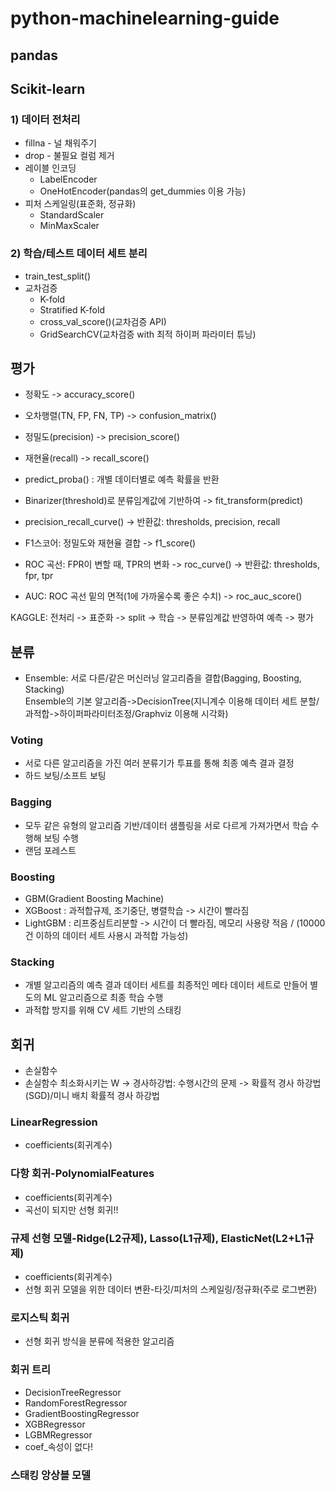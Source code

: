 # python-machinelearning-guide
## pandas
## Scikit-learn

### 1) 데이터 전처리
* fillna - 널 채워주기
* drop - 불필요 컬럼 제거
* 레이블 인코딩
  - LabelEncoder
  - OneHotEncoder(pandas의 get_dummies 이용 가능)
* 피처 스케일링(표준화, 정규화)
  - StandardScaler
  - MinMaxScaler

### 2) 학습/테스트 데이터 세트 분리
* train_test_split()
* 교차검증
  - K-fold
  - Stratified K-fold
  - cross_val_score()(교차검증 API)
  - GridSearchCV(교차검증 with 최적 하이퍼 파라미터 튜닝)
 
## 평가
* 정확도 -> accuracy_score()
* 오차행렬(TN, FP, FN, TP) -> confusion_matrix()
* 정밀도(precision) -> precision_score()
* 재현율(recall) -> recall_score()
* predict_proba() : 개별 데이터별로 예측 확률을 반환
* Binarizer(threshold)로 분류임계값에 기반하여 -> fit_transform(predict)
* precision_recall_curve() -> 반환값: thresholds, precision, recall

* F1스코어: 정밀도와 재현율 결합 -> f1_score()
* ROC 곡선: FPR이 변할 때, TPR의 변화 -> roc_curve() -> 반환값: thresholds, fpr, tpr
* AUC: ROC 곡선 밑의 면적(1에 가까울수록 좋은 수치) -> roc_auc_score()

KAGGLE: 전처리 -> 표준화 -> split -> 학습 -> 분류임계값 반영하여 예측 -> 평가

## 분류
* Ensemble: 서로 다른/같은 머신러닝 알고리즘을 결합(Bagging, Boosting, Stacking)<br/>
Ensemble의 기본 알고리즘->DecisionTree(지니계수 이용해 데이터 세트 분할/과적합->하이퍼파라미터조정/Graphviz 이용해 시각화)
### Voting
* 서로 다른 알고리즘을 가진 여러 분류기가 투표를 통해 최종 예측 결과 결정
* 하드 보팅/소프트 보팅
### Bagging
* 모두 같은 유형의 알고리즘 기반/데이터 샘플링을 서로 다르게 가져가면서 학습 수행해 보팅 수행
* 랜덤 포레스트
### Boosting 
* GBM(Gradient Boosting Machine)
* XGBoost : 과적합규제, 조기중단, 병렬학습 -> 시간이 빨라짐
* LightGBM : 리프중심트리분할 -> 시간이 더 빨라짐, 메모리 사용량 적음 / (10000건 이하의 데이터 세트 사용시 과적합 가능성)
### Stacking
* 개별 알고리즘의 예측 결과 데이터 세트를 최종적인 메타 데이터 세트로 만들어 별도의 ML 알고리즘으로 최종 학습 수행
* 과적합 방지를 위해 CV 세트 기반의 스태킹

## 회귀
* 손실함수
* 손실함수 최소화시키는 W -> 경사하강법: 수행시간의 문제 -> 확률적 경사 하강법(SGD)/미니 배치 확률적 경사 하강법
### LinearRegression
* coefficients(회귀계수) 
### 다항 회귀-PolynomialFeatures
* coefficients(회귀계수)
* 곡선이 되지만 선형 회귀!!
### 규제 선형 모델-Ridge(L2규제), Lasso(L1규제), ElasticNet(L2+L1규제)
* coefficients(회귀계수) 
* 선형 회귀 모델을 위한 데이터 변환-타깃/피처의 스케일링/정규화(주로 로그변환)
### 로지스틱 회귀
* 선형 회귀 방식을 분류에 적용한 알고리즘
### 회귀 트리
* DecisionTreeRegressor
* RandomForestRegressor
* GradientBoostingRegressor
* XGBRegressor
* LGBMRegressor
* coef_속성이 없다!
### 스태킹 앙상블 모델
